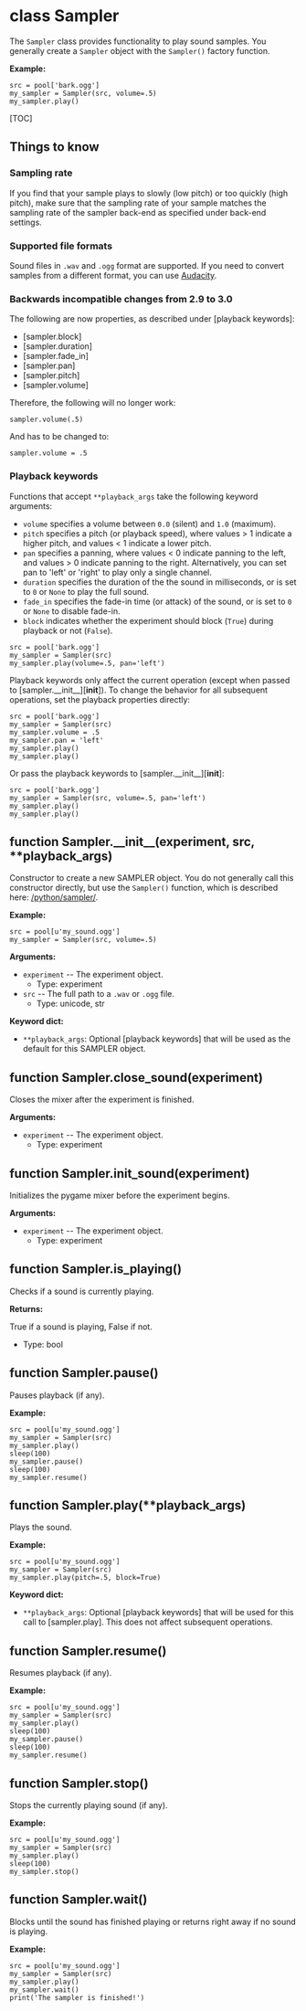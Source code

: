 <div class="ClassDoc YAMLDoc" id="Sampler" markdown="1">

# class __Sampler__

The `Sampler` class provides functionality to play sound samples. You
generally create a `Sampler` object with the `Sampler()` factory
function.

__Example:__

~~~ .python
src = pool['bark.ogg']
my_sampler = Sampler(src, volume=.5)
my_sampler.play()
~~~

[TOC]

## Things to know

### Sampling rate

If you find that your sample plays to slowly (low pitch) or too quickly
(high pitch), make sure that the sampling rate of your sample matches
the sampling rate of the sampler back-end as specified under back-end
settings.

### Supported file formats

Sound files in `.wav` and `.ogg` format are supported. If you need to
convert samples from a different format, you can use
[Audacity](http://sourceforge.net/projects/audacity/).

### Backwards incompatible changes from 2.9 to 3.0

The following are now properties, as described under
[playback keywords]:

- [sampler.block]
- [sampler.duration]
- [sampler.fade_in]
- [sampler.pan]
- [sampler.pitch]
- [sampler.volume]

Therefore, the following will no longer work:

~~~ .python
sampler.volume(.5)
~~~

And has to be changed to:

~~~ .python
sampler.volume = .5
~~~

### Playback keywords

Functions that accept `**playback_args` take the following keyword
arguments:

- `volume` specifies a volume between `0.0` (silent) and `1.0`
  (maximum).
- `pitch` specifies a pitch (or playback speed), where values > 1
  indicate a higher pitch, and values < 1 indicate a lower pitch.
- `pan` specifies a panning, where values < 0 indicate panning to the
  left, and values > 0 indicate panning to the right. Alternatively, you
  can set pan to 'left' or 'right' to play only a single channel.
- `duration` specifies the duration of the the sound in milliseconds, or
  is set to `0` or `None` to play the full sound.
- `fade_in` specifies the fade-in time (or attack) of the sound, or is
  set to `0` or `None` to disable fade-in.
- `block` indicates whether the experiment should block (`True`) during
  playback or not (`False`).

~~~ .python
src = pool['bark.ogg']
my_sampler = Sampler(src)
my_sampler.play(volume=.5, pan='left')
~~~

Playback keywords only affect the current operation (except when passed
to [sampler.\_\_init\_\_][__init__]). To change the behavior for all
subsequent operations, set the playback properties directly:

~~~ .python
src = pool['bark.ogg']
my_sampler = Sampler(src)
my_sampler.volume = .5
my_sampler.pan = 'left'
my_sampler.play()
my_sampler.play()
~~~

Or pass the playback keywords to [sampler.\_\_init\_\_][__init__]:

~~~ .python
src = pool['bark.ogg']
my_sampler = Sampler(src, volume=.5, pan='left')
my_sampler.play()
my_sampler.play()
~~~

<div class="FunctionDoc YAMLDoc" id="Sampler-__init__" markdown="1">

## function __Sampler\.\_\_init\_\___\(experiment, src, \*\*playback\_args\)

Constructor to create a new SAMPLER object. You do not generally
call this constructor directly, but use the `Sampler()` function,
which is described here: [/python/sampler/]().

__Example:__

~~~ .python
src = pool[u'my_sound.ogg']
my_sampler = Sampler(src, volume=.5)
~~~

__Arguments:__

- `experiment` -- The experiment object.
	- Type: experiment
- `src` -- The full path to a `.wav` or `.ogg` file.
	- Type: unicode, str

__Keyword dict:__

- `**playback_args`: Optional [playback keywords] that will be used as the default for this SAMPLER object.

</div>

<div class="FunctionDoc YAMLDoc" id="Sampler-close_sound" markdown="1">

## function __Sampler\.close\_sound__\(experiment\)

Closes the mixer after the experiment is finished.

__Arguments:__

- `experiment` -- The experiment object.
	- Type: experiment

</div>

<div class="FunctionDoc YAMLDoc" id="Sampler-init_sound" markdown="1">

## function __Sampler\.init\_sound__\(experiment\)

Initializes the pygame mixer before the experiment begins.

__Arguments:__

- `experiment` -- The experiment object.
	- Type: experiment

</div>

<div class="FunctionDoc YAMLDoc" id="Sampler-is_playing" markdown="1">

## function __Sampler\.is\_playing__\(\)

Checks if a sound is currently playing.

__Returns:__

True if a sound is playing, False if not.

- Type: bool

</div>

<div class="FunctionDoc YAMLDoc" id="Sampler-pause" markdown="1">

## function __Sampler\.pause__\(\)

Pauses playback (if any).

__Example:__

~~~ .python
src = pool[u'my_sound.ogg']
my_sampler = Sampler(src)
my_sampler.play()
sleep(100)
my_sampler.pause()
sleep(100)
my_sampler.resume()
~~~

</div>

<div class="FunctionDoc YAMLDoc" id="Sampler-play" markdown="1">

## function __Sampler\.play__\(\*\*playback\_args\)

Plays the sound.

__Example:__

~~~ .python
src = pool[u'my_sound.ogg']
my_sampler = Sampler(src)
my_sampler.play(pitch=.5, block=True)
~~~

__Keyword dict:__

- `**playback_args`: Optional [playback keywords] that will be used for this call to [sampler.play]. This does not affect subsequent operations.

</div>

<div class="FunctionDoc YAMLDoc" id="Sampler-resume" markdown="1">

## function __Sampler\.resume__\(\)

Resumes playback (if any).

__Example:__

~~~ .python
src = pool[u'my_sound.ogg']
my_sampler = Sampler(src)
my_sampler.play()
sleep(100)
my_sampler.pause()
sleep(100)
my_sampler.resume()
~~~

</div>

<div class="FunctionDoc YAMLDoc" id="Sampler-stop" markdown="1">

## function __Sampler\.stop__\(\)

Stops the currently playing sound (if any).

__Example:__

~~~ .python
src = pool[u'my_sound.ogg']
my_sampler = Sampler(src)
my_sampler.play()
sleep(100)
my_sampler.stop()
~~~

</div>

<div class="FunctionDoc YAMLDoc" id="Sampler-wait" markdown="1">

## function __Sampler\.wait__\(\)

Blocks until the sound has finished playing or returns right away if no sound is playing.

__Example:__

~~~ .python
src = pool[u'my_sound.ogg']
my_sampler = Sampler(src)
my_sampler.play()
my_sampler.wait()
print('The sampler is finished!')
~~~

</div>

</div>

